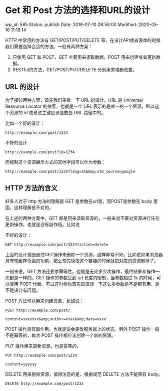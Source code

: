 # Get 和 Post 方法的选择和URL的设计


wp_id: 585
Status: publish
Date: 2018-07-10 08:59:00
Modified: 2020-05-16 11:15:14


HTTP 中常用的方法有 GET/POST/PUT/DELETE 等，在设计API或者表单的时候我们需要选择合适的方法。一般有两种方案：

1. 只使用 GET 和 POST，GET 主要用来读取数据，POST 用来创建或者更新数据。
2. RESTful的方法，GET/POST/PUT/DELETE 分别用来增删改查。

## URL 的设计

为了探讨两种方案，首先我们来看一下 URL 的设计。URL 是 Universal Resource Locator 的缩写，也就是一个 URL 表示的是唯一的一个资源，所以这个资源的 id 或者说主键应该是放在 URL 路径中的。

比如一个好的设计：

```
http://example.com/post/1234
```

不好的设计

```
http://example.com/post?id=1234
```

而控制这个资源展示方式的其他字段可以作为参数：

```
http://exmaple.com/post/1234?lang=zh&amp;utm_source=google
```

## HTTP 方法的含义

好多人对于 http 方法的理解是 GET 是参数在url里，而POST是参数在 body 里面，这样理解是不对的。

在上述的两种方案中，GET 都是用来读取资源的，一般来说不要对资源进行任何更新操作，也就是没有副作用。比如说

不好的设计：
```
GET http://example.com/post/1234?action=delete
```

上面的设计意图通过GET操作来删除一个资源，这样非常不好。比如说如果浏览器具有预缓存页面的功能，那么预先读取这个链接的时候就把对应的资源删掉了。

一般来说，GET 方法还要求幂等性，也就是无论多少次操作，最终结果和操作一次都是一样的。GET 操作的参数受到 url 长度的限制，当参数超过 1k 的时候，可以使用 POST 代替。不过这时候你首先应该想一下这么多参数是不是都有用，是不是设计有问题。

POST 方法可以用来创建资源，比如说：

```
POST http://example.com/post/

content=xxxxxxx&amp;author=xxxx&amp;date=xxxx
```

POST 操作具有副作用，也就是说会更改服务器上的状态。另外 POST 操作一般不是幂等的，每次 POST 操作都应该创建一个新的资源。

PUT 操作用来更新资源，也是幂等的。

```
PUT http://example.com/post/1234

content=yyyyyy
```

DELETE 用来删除资源，值得注意的是，根据规范 DELETE 方法不能带有 body。

```
DELETE http://example.com/post/1234
```